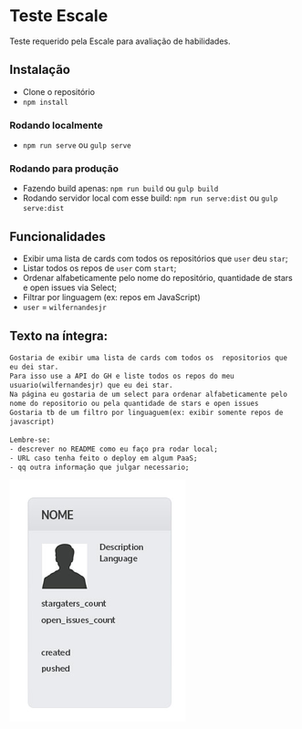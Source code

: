 # Teste Escale

Teste requerido pela Escale para avaliação de habilidades.

## Instalação

* Clone o repositório
* `npm install`

### Rodando localmente

* `npm run serve` ou `gulp serve`

### Rodando para produção

* Fazendo build apenas: `npm run build` ou `gulp build`
* Rodando servidor local com esse build: `npm run serve:dist` ou `gulp serve:dist`

## Funcionalidades

* Exibir uma lista de cards com todos os repositórios que `user` deu `star`;
* Listar todos os repos de `user` com `start`;
* Ordenar alfabeticamente pelo nome do repositório, quantidade de stars e open issues via Select;
* Filtrar por linguagem (ex: repos em JavaScript)
* `user` = `wilfernandesjr`

## Texto na íntegra:

```
Gostaria de exibir uma lista de cards com todos os  repositorios que eu dei star.
Para isso use a API do GH e liste todos os repos do meu usuario(wilfernandesjr) que eu dei star.
Na página eu gostaria de um select para ordenar alfabeticamente pelo nome do repositorio ou pela quantidade de stars e open issues
Gostaria tb de um filtro por linguaguem(ex: exibir somente repos de javascript)

Lembre-se:
- descrever no README como eu faço pra rodar local;
- URL caso tenha feito o deploy em algum PaaS;
- qq outra informação que julgar necessario;
```

![](readme/card.png)
